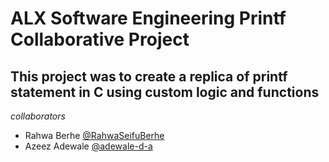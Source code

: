 # ALX Software Engineering Printf Collaborative Project

## This project was to create a replica of printf statement in C using custom logic and functions

_collaborators_

* Rahwa Berhe <a href="https://github.com/RahwaSeifuBerhe" target="blank">@RahwaSeifuBerhe<a/>
* Azeez Adewale <a href="https://github.com/adewale-d-a" target="blank">@adewale-d-a<a/>

